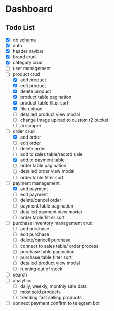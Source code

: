# Dashboard

## Todo List

- [x] db schema
- [x] auth
- [x] header navbar
- [x] brand crud
- [x] category crud
- [ ] user management
- [ ] product crud
  - [x] add product
  - [x] edit product
  - [x] delete product
  - [x] product table pagination 
  - [x] product table filter sort
  - [x] file upload
  - [ ] detailed product view modal
  - [ ] change image upload to custom r2 bucket
  - [ ] ai scraper
- [ ] order crud
  - [x] add order
  - [ ] edit order
  - [ ] delete order
  - [ ] add to sales table/record sale
  - [x] add to payment table
  - [ ] order table pagination 
  - [ ] detailed order view modal
  - [ ] order table filter sort
-[ ] payment management 
  - [x] add payment
  - [ ] edit payment
  - [ ] delete/cancel order
  - [ ] payment table pagination 
  - [ ] detailed payment view modal
  - [ ] order table filt  er sort
- [ ] purchase inventory management crud
  - [ ] add purchase
  - [ ] edit purchase
  - [ ] delete/cancell purchase
  - [ ] connect to sales table/ order process
  - [ ] purchase table pagination 
  - [ ] purchase table filter sort  
  - [ ] detailed product view modal
  - [ ] running out of stock
- [ ] search
- [ ] analytics
  - [ ] daily, weekly, monthly sale data
  - [ ] most sold products
  - [ ] trending fast selling products
- [ ] connect payment confirm to telegram bot
